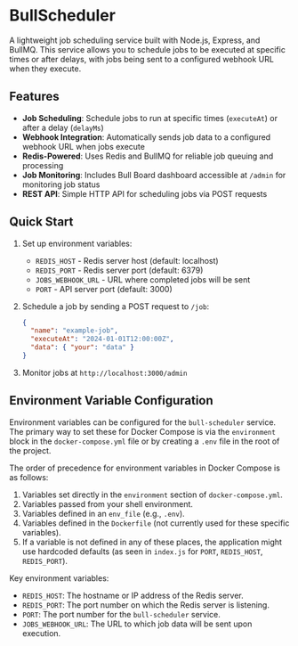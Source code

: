 # BullScheduler

A lightweight job scheduling service built with Node.js, Express, and BullMQ. This service allows you to schedule jobs to be executed at specific times or after delays, with jobs being sent to a configured webhook URL when they execute.

## Features

- **Job Scheduling**: Schedule jobs to run at specific times (`executeAt`) or after a delay (`delayMs`)
- **Webhook Integration**: Automatically sends job data to a configured webhook URL when jobs execute
- **Redis-Powered**: Uses Redis and BullMQ for reliable job queuing and processing
- **Job Monitoring**: Includes Bull Board dashboard accessible at `/admin` for monitoring job status
- **REST API**: Simple HTTP API for scheduling jobs via POST requests

## Quick Start

1. Set up environment variables:

   - `REDIS_HOST` - Redis server host (default: localhost)
   - `REDIS_PORT` - Redis server port (default: 6379)
   - `JOBS_WEBHOOK_URL` - URL where completed jobs will be sent
   - `PORT` - API server port (default: 3000)

2. Schedule a job by sending a POST request to `/job`:

   ```json
   {
     "name": "example-job",
     "executeAt": "2024-01-01T12:00:00Z",
     "data": { "your": "data" }
   }
   ```

3. Monitor jobs at `http://localhost:3000/admin`

## Environment Variable Configuration

Environment variables can be configured for the `bull-scheduler` service. The primary way to set these for Docker Compose is via the `environment` block in the `docker-compose.yml` file or by creating a `.env` file in the root of the project.

The order of precedence for environment variables in Docker Compose is as follows:

1. Variables set directly in the `environment` section of `docker-compose.yml`.
2. Variables passed from your shell environment.
3. Variables defined in an `env_file` (e.g., `.env`).
4. Variables defined in the `Dockerfile` (not currently used for these specific variables).
5. If a variable is not defined in any of these places, the application might use hardcoded defaults (as seen in `index.js` for `PORT`, `REDIS_HOST`, `REDIS_PORT`).

Key environment variables:

- `REDIS_HOST`: The hostname or IP address of the Redis server.
- `REDIS_PORT`: The port number on which the Redis server is listening.
- `PORT`: The port number for the `bull-scheduler` service.
- `JOBS_WEBHOOK_URL`: The URL to which job data will be sent upon execution.
